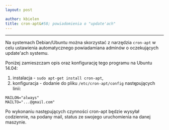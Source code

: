 ```yaml
---
layout: post

author: kbielen
title: cron-apt&#58; powiadomienia o "update'ach"
---
```


----

Na systemach Debian/Ubuntu można skorzystać z narzędzia `cron-apt` w celu
ustawienia automatycznego powiadamiana adminów o oczekujących update'ach
systemu.

Poniżej zamieszczam opis oraz konfigurację tego programu na Ubuntu 14.04:

1. instalacja - `sudo apt-get install cron-apt`,
2. konfiguracja - dodanie do pliku `/etc/cron-apt/config` następujących linii:

```
MAILON="always"
MAILTO="...@gmail.com"
```

Po wykonaniu następujących czynności cron-apt będzie wysyłał codziennie, na
podany mail, status ze swojego uruchomienia na danej maszynie.
